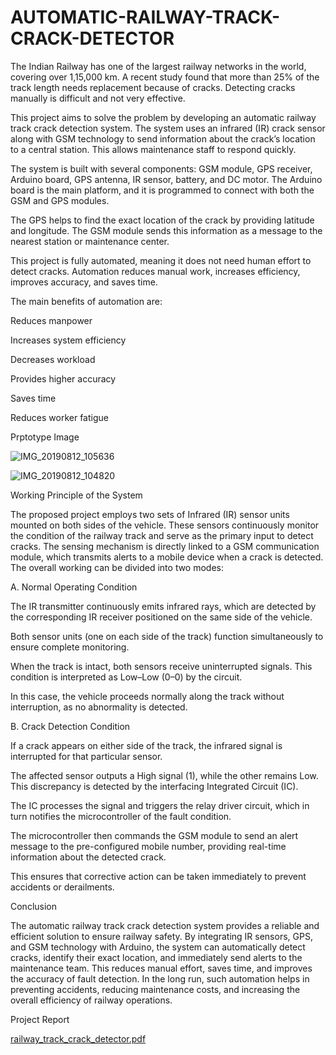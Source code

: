 # AUTOMATIC-RAILWAY-TRACK-CRACK-DETECTOR

The Indian Railway has one of the largest railway networks in the world, covering over 1,15,000 km. A recent study found that more than 25% of the track length needs replacement because of cracks. Detecting cracks manually is difficult and not very effective.

This project aims to solve the problem by developing an automatic railway track crack detection system. The system uses an infrared (IR) crack sensor along with GSM technology to send information about the crack’s location to a central station. This allows maintenance staff to respond quickly.

The system is built with several components: GSM module, GPS receiver, Arduino board, GPS antenna, IR sensor, battery, and DC motor. The Arduino board is the main platform, and it is programmed to connect with both the GSM and GPS modules.

The GPS helps to find the exact location of the crack by providing latitude and longitude. The GSM module sends this information as a message to the nearest station or maintenance center.

This project is fully automated, meaning it does not need human effort to detect cracks. Automation reduces manual work, increases efficiency, improves accuracy, and saves time.

The main benefits of automation are:

Reduces manpower

Increases system efficiency

Decreases workload

Provides higher accuracy

Saves time

Reduces worker fatigue

Prptotype Image

![IMG_20190812_105636](https://github.com/user-attachments/assets/161f567b-c271-481c-b36c-184d8ba18e7d)

![IMG_20190812_104820](https://github.com/user-attachments/assets/4d1c87dd-1edd-44da-b200-24fc3559372b)

Working Principle of the System

The proposed project employs two sets of Infrared (IR) sensor units mounted on both sides of the vehicle. These sensors continuously monitor the condition of the railway track and serve as the primary input to detect cracks. The sensing mechanism is directly linked to a GSM communication module, which transmits alerts to a mobile device when a crack is detected. The overall working can be divided into two modes:

A. Normal Operating Condition

The IR transmitter continuously emits infrared rays, which are detected by the corresponding IR receiver positioned on the same side of the vehicle.

Both sensor units (one on each side of the track) function simultaneously to ensure complete monitoring.

When the track is intact, both sensors receive uninterrupted signals. This condition is interpreted as Low–Low (0–0) by the circuit.

In this case, the vehicle proceeds normally along the track without interruption, as no abnormality is detected.

B. Crack Detection Condition

If a crack appears on either side of the track, the infrared signal is interrupted for that particular sensor.

The affected sensor outputs a High signal (1), while the other remains Low. This discrepancy is detected by the interfacing Integrated Circuit (IC).

The IC processes the signal and triggers the relay driver circuit, which in turn notifies the microcontroller of the fault condition.

The microcontroller then commands the GSM module to send an alert message to the pre-configured mobile number, providing real-time information about the detected crack.

This ensures that corrective action can be taken immediately to prevent accidents or derailments.

Conclusion

The automatic railway track crack detection system provides a reliable and efficient solution to ensure railway safety. By integrating IR sensors, GPS, and GSM technology with Arduino, the system can automatically detect cracks, identify their exact location, and immediately send alerts to the maintenance team. This reduces manual effort, saves time, and improves the accuracy of fault detection. In the long run, such automation helps in preventing accidents, reducing maintenance costs, and increasing the overall efficiency of railway operations.


Project Report

[railway_track_crack_detector.pdf](https://github.com/user-attachments/files/22174108/railway_track_crack_detector.pdf)




